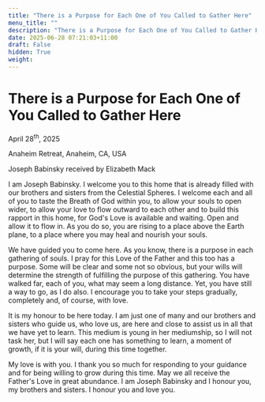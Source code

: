 ```yaml
---
title: "There is a Purpose for Each One of You Called to Gather Here"
menu_title: ""
description: "There is a Purpose for Each One of You Called to Gather Here"
date: 2025-06-28 07:21:03+11:00
draft: False
hidden: True
weight:
---
```

# There is a Purpose for Each One of You Called to Gather Here

April 28<sup>th</sup>, 2025

Anaheim Retreat, Anaheim, CA, USA

Joseph Babinsky received by Elizabeth Mack

I am Joseph Babinsky. I welcome you to this home that is already filled with our brothers and sisters from the Celestial Spheres. I welcome each and all of you to taste the Breath of God within you, to allow your souls to open wider, to allow your love to flow outward to each other and to build this rapport in this home, for God's Love is available and waiting. Open and allow it to flow in. As you do so, you are rising to a place above the Earth plane, to a place where you may heal and nourish your souls.

We have guided you to come here. As you know, there is a purpose in each gathering of souls. I pray for this Love of the Father and this too has a purpose. Some will be clear and some not so obvious, but your wills will determine the strength of fulfilling the purpose of this gathering. You have walked far, each of you, what may seem a long distance. Yet, you have still a way to go, as I do also. I encourage you to take your steps gradually, completely and, of course, with love.

It is my honour to be here today. I am just one of many and our brothers and sisters who guide us, who love us, are here and close to assist us in all that we have yet to learn. This medium is young in her mediumship, so I will not task her, but I will say each one has something to learn, a moment of growth, if it is your will, during this time together.

My love is with you. I thank you so much for responding to your guidance and for being willing to grow during this time. May we all receive the Father's Love in great abundance. I am Joseph Babinsky and I honour you, my brothers and sisters. I honour you and love you.

